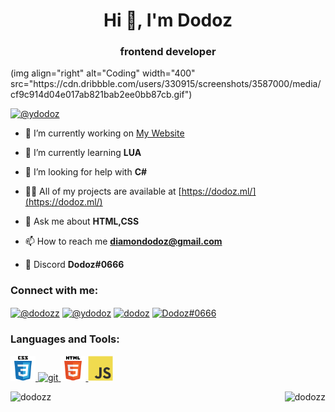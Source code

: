 <h1 align="center">Hi 👋, I'm Dodoz</h1>
<h3 align="center">frontend developer</h3>
(img align="right" alt="Coding" width="400" src="https://cdn.dribbble.com/users/330915/screenshots/3587000/media/cf9c914d04e017ab821bab2ee0bb87cb.gif")


<p align="left"> <a href="https://twitter.com/@ydodoz" target="blank"><img src="https://img.shields.io/twitter/follow/@ydodoz?logo=twitter&style=for-the-badge" alt="@ydodoz" /></a> </p>

- 🔭 I’m currently working on [My Website](https://dodoz.ml/)

- 🌱 I’m currently learning **LUA**

- 🤝 I’m looking for help with **C#**

- 👨‍💻 All of my projects are available at [https://dodoz.ml/](https://dodoz.ml/)

- 💬 Ask me about **HTML,CSS**

- 📫 How to reach me **diamondodoz@gmail.com**

- 📲 Discord **Dodoz#0666**

<h3 align="left">Connect with me:</h3>
<p align="left">
<a href="https://dev.to/@dodozz" target="blank"><img align="center" src="https://raw.githubusercontent.com/rahuldkjain/github-profile-readme-generator/master/src/images/icons/Social/devto.svg" alt="@dodozz" height="30" width="40" /></a>
<a href="https://twitter.com/@ydodoz" target="blank"><img align="center" src="https://raw.githubusercontent.com/rahuldkjain/github-profile-readme-generator/master/src/images/icons/Social/twitter.svg" alt="@ydodoz" height="30" width="40" /></a>
<a href="https://www.youtube.com/c/dodoz" target="blank"><img align="center" src="https://raw.githubusercontent.com/rahuldkjain/github-profile-readme-generator/master/src/images/icons/Social/youtube.svg" alt="dodoz" height="30" width="40" /></a>
<a href="https://discord.gg/Dodoz#0666" target="blank"><img align="center" src="https://raw.githubusercontent.com/rahuldkjain/github-profile-readme-generator/master/src/images/icons/Social/discord.svg" alt="Dodoz#0666" height="30" width="40" /></a>
</p>

<h3 align="left">Languages and Tools:</h3>
<p align="left"> <a href="https://www.w3schools.com/css/" target="_blank" rel="noreferrer"> <img src="https://raw.githubusercontent.com/devicons/devicon/master/icons/css3/css3-original-wordmark.svg" alt="css3" width="40" height="40"/> </a> <a href="https://git-scm.com/" target="_blank" rel="noreferrer"> <img src="https://www.vectorlogo.zone/logos/git-scm/git-scm-icon.svg" alt="git" width="40" height="40"/> </a> <a href="https://www.w3.org/html/" target="_blank" rel="noreferrer"> <img src="https://raw.githubusercontent.com/devicons/devicon/master/icons/html5/html5-original-wordmark.svg" alt="html5" width="40" height="40"/> </a> <a href="https://developer.mozilla.org/en-US/docs/Web/JavaScript" target="_blank" rel="noreferrer"> <img src="https://raw.githubusercontent.com/devicons/devicon/master/icons/javascript/javascript-original.svg" alt="javascript" width="40" height="40"/> </a> </p>

<p><img align="left" src="https://github-readme-stats.vercel.app/api/top-langs?username=dodozz&show_icons=true&locale=en&layout=compact" alt="dodozz" /></p>

<p>&nbsp;<img align="right" src="https://github-readme-stats.vercel.app/api?username=dodozz&show_icons=true&locale=en" alt="dodozz" /></p>
